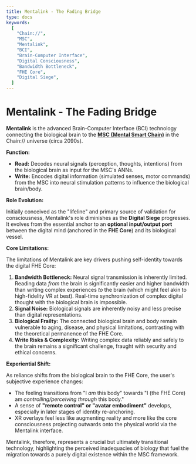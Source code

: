 ```yaml
---
title: Mentalink - The Fading Bridge
type: docs
keywords:
  [
    "Chain://",
    "MSC",
    "Mentalink",
    "BCI",
    "Brain-Computer Interface",
    "Digital Consciousness",
    "Bandwidth Bottleneck",
    "FHE Core",
    "Digital Siege",
  ]
---
```


# Mentalink - The Fading Bridge

**Mentalink** is the advanced Brain-Computer Interface (BCI) technology connecting the biological brain to the **[MSC (Mental Smart Chain)](./MSC.md)** in the Chain:// universe (circa 2090s).

**Function:**

- **Read:** Decodes neural signals (perception, thoughts, intentions) from the biological brain as input for the MSC's ANNs.
- **Write:** Encodes digital information (simulated senses, motor commands) from the MSC into neural stimulation patterns to influence the biological brain/body.

**Role Evolution:**

Initially conceived as the "lifeline" and primary source of validation for consciousness, Mentalink's role diminishes as the **Digital Siege** progresses. It evolves from the essential anchor to an **optional input/output port** between the digital mind (anchored in the **FHE Core**) and its biological vessel.

**Core Limitations:**

The limitations of Mentalink are key drivers pushing self-identity towards the digital FHE Core:

1.  **Bandwidth Bottleneck:** Neural signal transmission is inherently limited. Reading data _from_ the brain is significantly easier and higher bandwidth than writing complex experiences _to_ the brain (which might feel akin to high-fidelity VR at best). Real-time synchronization of complex digital thought with the biological brain is impossible.
2.  **Signal Noise:** Biological signals are inherently noisy and less precise than digital representations.
3.  **Biological Frailty:** The connected biological brain and body remain vulnerable to aging, disease, and physical limitations, contrasting with the theoretical permanence of the FHE Core.
4.  **Write Risks & Complexity:** Writing complex data reliably and safely to the brain remains a significant challenge, fraught with security and ethical concerns.

**Experiential Shift:**

As reliance shifts from the biological brain to the FHE Core, the user's subjective experience changes:

- The feeling transitions from "I _am_ this body" towards "I (the FHE Core) am _controlling/perceiving through_ this body."
- A sense of **"remote control" or "avatar embodiment"** develops, especially in later stages of identity re-anchoring.
- XR overlays feel less like augmenting reality and more like the core consciousness projecting outwards onto the physical world via the Mentalink interface.

Mentalink, therefore, represents a crucial but ultimately transitional technology, highlighting the perceived inadequacies of biology that fuel the migration towards a purely digital existence within the MSC framework.
